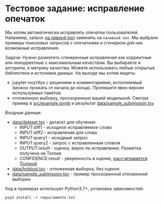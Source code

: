 # Тестовое задание: исправление опечаток

Мы хотим автоматически исправлять опечатки пользователей. Например, запрос [на ливной пол](https://www.avito.ru/krasnodarskiy_kray?q=%D0%BD%D0%B0+%D0%BB%D0%B8%D0%B2%D0%BD%D0%BE%D0%B9+%D0%BF%D0%BE%D0%BB) заменять на `наливной пол`.
Мы выбрали примеры поисковых запросов c опечатками и сгенерили для них возможные исправления.

Задача: Нужно разметить сгенеренные исправления как корректные или некорректные с максимальным качеством. Вы выбираете и алгоритм, и метрику качества. Можете использовать любые открытые библиотеки и источники данных. 
На выходе мы хотим видеть:
 - jupyter-ноутбук с решением и комментариями, исполняемый (можно прожать от начала до конца). Пропишите явно версии используемых пакетов.
 - отложенную выборку, проскоренную вашей моделькой. Cмотри пример в [src/example.ipynb](src/example.ipynb) и результат [data/sample_submission.tsv](data/sample_submission.tsv) 

Входные данные:
 - [data/dataset.tsv](data/dataset.tsv) - датасет для обучения
   - INPUT:diff1 - исходное исправляемое слово
   - INPUT:diff2 - исправление для слова
   - INPUT:query1 - исходный запрос 
   - INPUT:query2 - запрос с исправленным словом
   - OUTPUT:result - оценка, верно ли исправление. Разметка получена на Толоке
   - CONFIDENCE:result - уверенность в оценке, [рассчитывается Толокой](https://toloka.ai/ru/docs/guide/concepts/result-aggregation.html#aggr__dawid-skene)
 - [data/holdout.tsv](data/holdout.tsv) - отложенная выборка, без оценок
 - [data/sample_submission.tsv](data/sample_submission.tsv) - пример проскоренной отложенной выборки

Код в примерах использует Python3.7+, установка зависимостей:
```shell
pip3 install -r requirements.txt
```

